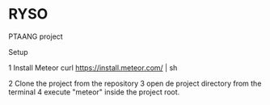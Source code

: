 # RYSO
PTAANG project

Setup

1 Install Meteor
	curl https://install.meteor.com/ | sh

2 Clone the project from the repository
3 open de project directory from the terminal
4 execute "meteor" inside the project root.
